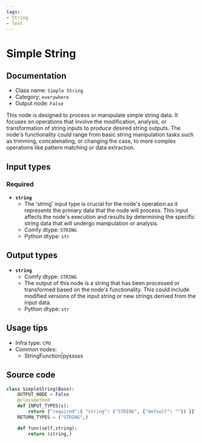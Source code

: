 ```yaml
---
tags:
- String
- Text
---
```


# Simple String
## Documentation
- Class name: `Simple String`
- Category: `everywhere`
- Output node: `False`

This node is designed to process or manipulate simple string data. It focuses on operations that involve the modification, analysis, or transformation of string inputs to produce desired string outputs. The node's functionality could range from basic string manipulation tasks such as trimming, concatenating, or changing the case, to more complex operations like pattern matching or data extraction.
## Input types
### Required
- **`string`**
    - The 'string' input type is crucial for the node's operation as it represents the primary data that the node will process. This input affects the node's execution and results by determining the specific string data that will undergo manipulation or analysis.
    - Comfy dtype: `STRING`
    - Python dtype: `str`
## Output types
- **`string`**
    - Comfy dtype: `STRING`
    - The output of this node is a string that has been processed or transformed based on the node's functionality. This could include modified versions of the input string or new strings derived from the input data.
    - Python dtype: `str`
## Usage tips
- Infra type: `CPU`
- Common nodes:
    - StringFunction|pysssss



## Source code
```python
class SimpleString(Base):
    OUTPUT_NODE = False
    @classmethod
    def INPUT_TYPES(s):
        return {"required":{ "string": ("STRING", {"default": ""}) }}
    RETURN_TYPES = ("STRING",)

    def func(self,string):
        return (string,)

```
